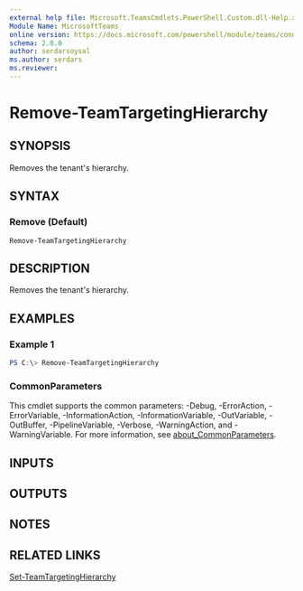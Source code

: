 ```yaml
---
external help file: Microsoft.TeamsCmdlets.PowerShell.Custom.dll-Help.xml
Module Name: MicrosoftTeams
online version: https://docs.microsoft.com/powershell/module/teams/connect-microsoftteams
schema: 2.0.0
author: serdarsoysal
ms.author: serdars
ms.reviewer:
---
```

# Remove-TeamTargetingHierarchy

## SYNOPSIS

Removes the tenant's hierarchy.

## SYNTAX

### Remove (Default)
```
Remove-TeamTargetingHierarchy
```

## DESCRIPTION
Removes the tenant's hierarchy.

## EXAMPLES

### Example 1
```powershell
PS C:\> Remove-TeamTargetingHierarchy
```

### CommonParameters
This cmdlet supports the common parameters: -Debug, -ErrorAction, -ErrorVariable, -InformationAction, -InformationVariable, -OutVariable, -OutBuffer, -PipelineVariable, -Verbose, -WarningAction, and -WarningVariable.
For more information, see [about_CommonParameters](https://go.microsoft.com/fwlink/?LinkID=113216).

## INPUTS

## OUTPUTS

## NOTES

## RELATED LINKS

[Set-TeamTargetingHierarchy](https://docs.microsoft.com/powershell/module/teams/set-teamtargetinghierarchy)
